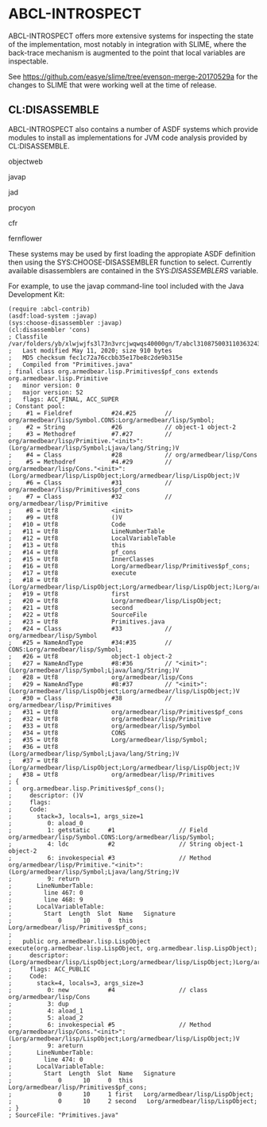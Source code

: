 ABCL-INTROSPECT
===============

ABCL-INTROSPECT offers more extensive systems for inspecting the state
of the implementation, most notably in integration with SLIME, where
the back-trace mechanism is augmented to the point that local
variables are inspectable.

See <https://github.com/easye/slime/tree/evenson-merge-20170529a> for
the changes to SLIME that were working well at the time of release.


CL:DISASSEMBLE
--------------

ABCL-INTROSPECT also contains a number of ASDF systems which provide
modules to install as implementations for JVM code analysis provided
by CL:DISASSEMBLE.

objectweb
  
javap

jad

procyon 

cfr

fernflower


These systems may be used by first loading the appropiate ASDF
definition then using the SYS:CHOOSE-DISASSEMBLER function to select.
Currently available disassemblers are contained in the
SYS:*DISASSEMBLERS* variable.

For example, to use the javap command-line tool included with the Java
Development Kit:

    (require :abcl-contrib)
    (asdf:load-system :javap)
    (sys:choose-disassembler :javap)
    (cl:disassembler 'cons)
    ; Classfile /var/folders/yb/xlwjwjfs3l73n3vrcjwqwqs40000gn/T/abcl3108750031103632433.class
    ;   Last modified May 11, 2020; size 910 bytes
    ;   MD5 checksum fec1c72a76ccbb35e17be8c2de9b315e
    ;   Compiled from "Primitives.java"
    ; final class org.armedbear.lisp.Primitives$pf_cons extends org.armedbear.lisp.Primitive
    ;   minor version: 0
    ;   major version: 52
    ;   flags: ACC_FINAL, ACC_SUPER
    ; Constant pool:
    ;    #1 = Fieldref           #24.#25        // org/armedbear/lisp/Symbol.CONS:Lorg/armedbear/lisp/Symbol;
    ;    #2 = String             #26            // object-1 object-2
    ;    #3 = Methodref          #7.#27         // org/armedbear/lisp/Primitive."<init>":(Lorg/armedbear/lisp/Symbol;Ljava/lang/String;)V
    ;    #4 = Class              #28            // org/armedbear/lisp/Cons
    ;    #5 = Methodref          #4.#29         // org/armedbear/lisp/Cons."<init>":(Lorg/armedbear/lisp/LispObject;Lorg/armedbear/lisp/LispObject;)V
    ;    #6 = Class              #31            // org/armedbear/lisp/Primitives$pf_cons
    ;    #7 = Class              #32            // org/armedbear/lisp/Primitive
    ;    #8 = Utf8               <init>
    ;    #9 = Utf8               ()V
    ;   #10 = Utf8               Code
    ;   #11 = Utf8               LineNumberTable
    ;   #12 = Utf8               LocalVariableTable
    ;   #13 = Utf8               this
    ;   #14 = Utf8               pf_cons
    ;   #15 = Utf8               InnerClasses
    ;   #16 = Utf8               Lorg/armedbear/lisp/Primitives$pf_cons;
    ;   #17 = Utf8               execute
    ;   #18 = Utf8               (Lorg/armedbear/lisp/LispObject;Lorg/armedbear/lisp/LispObject;)Lorg/armedbear/lisp/LispObject;
    ;   #19 = Utf8               first
    ;   #20 = Utf8               Lorg/armedbear/lisp/LispObject;
    ;   #21 = Utf8               second
    ;   #22 = Utf8               SourceFile
    ;   #23 = Utf8               Primitives.java
    ;   #24 = Class              #33            // org/armedbear/lisp/Symbol
    ;   #25 = NameAndType        #34:#35        // CONS:Lorg/armedbear/lisp/Symbol;
    ;   #26 = Utf8               object-1 object-2
    ;   #27 = NameAndType        #8:#36         // "<init>":(Lorg/armedbear/lisp/Symbol;Ljava/lang/String;)V
    ;   #28 = Utf8               org/armedbear/lisp/Cons
    ;   #29 = NameAndType        #8:#37         // "<init>":(Lorg/armedbear/lisp/LispObject;Lorg/armedbear/lisp/LispObject;)V
    ;   #30 = Class              #38            // org/armedbear/lisp/Primitives
    ;   #31 = Utf8               org/armedbear/lisp/Primitives$pf_cons
    ;   #32 = Utf8               org/armedbear/lisp/Primitive
    ;   #33 = Utf8               org/armedbear/lisp/Symbol
    ;   #34 = Utf8               CONS
    ;   #35 = Utf8               Lorg/armedbear/lisp/Symbol;
    ;   #36 = Utf8               (Lorg/armedbear/lisp/Symbol;Ljava/lang/String;)V
    ;   #37 = Utf8               (Lorg/armedbear/lisp/LispObject;Lorg/armedbear/lisp/LispObject;)V
    ;   #38 = Utf8               org/armedbear/lisp/Primitives
    ; {
    ;   org.armedbear.lisp.Primitives$pf_cons();
    ;     descriptor: ()V
    ;     flags:
    ;     Code:
    ;       stack=3, locals=1, args_size=1
    ;          0: aload_0
    ;          1: getstatic     #1                  // Field org/armedbear/lisp/Symbol.CONS:Lorg/armedbear/lisp/Symbol;
    ;          4: ldc           #2                  // String object-1 object-2
    ;          6: invokespecial #3                  // Method org/armedbear/lisp/Primitive."<init>":(Lorg/armedbear/lisp/Symbol;Ljava/lang/String;)V
    ;          9: return
    ;       LineNumberTable:
    ;         line 467: 0
    ;         line 468: 9
    ;       LocalVariableTable:
    ;         Start  Length  Slot  Name   Signature
    ;             0      10     0  this   Lorg/armedbear/lisp/Primitives$pf_cons;
    ; 
    ;   public org.armedbear.lisp.LispObject execute(org.armedbear.lisp.LispObject, org.armedbear.lisp.LispObject);
    ;     descriptor: (Lorg/armedbear/lisp/LispObject;Lorg/armedbear/lisp/LispObject;)Lorg/armedbear/lisp/LispObject;
    ;     flags: ACC_PUBLIC
    ;     Code:
    ;       stack=4, locals=3, args_size=3
    ;          0: new           #4                  // class org/armedbear/lisp/Cons
    ;          3: dup
    ;          4: aload_1
    ;          5: aload_2
    ;          6: invokespecial #5                  // Method org/armedbear/lisp/Cons."<init>":(Lorg/armedbear/lisp/LispObject;Lorg/armedbear/lisp/LispObject;)V
    ;          9: areturn
    ;       LineNumberTable:
    ;         line 474: 0
    ;       LocalVariableTable:
    ;         Start  Length  Slot  Name   Signature
    ;             0      10     0  this   Lorg/armedbear/lisp/Primitives$pf_cons;
    ;             0      10     1 first   Lorg/armedbear/lisp/LispObject;
    ;             0      10     2 second   Lorg/armedbear/lisp/LispObject;
    ; }
    ; SourceFile: "Primitives.java"










